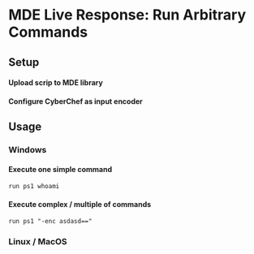 # MDE Live Response: Run Arbitrary Commands

## Setup
#### Upload scrip to MDE library
#### Configure CyberChef as input encoder

## Usage
### Windows
#### Execute one simple command
```
run ps1 whoami
```
#### Execute complex / multiple of commands
```
run ps1 "-enc asdasd=="
```

### Linux / MacOS
```
```

